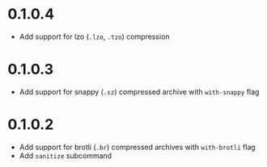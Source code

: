 # 0.1.0.4

  * Add support for lzo (`.lzo`, `.tzo`) compression

# 0.1.0.3

  * Add support for snappy (`.sz`) compressed archive with `with-snappy` flag

# 0.1.0.2

  * Add support for brotli (`.br`) compressed archives with `with-brotli` flag
  * Add `sanitize` subcommand
